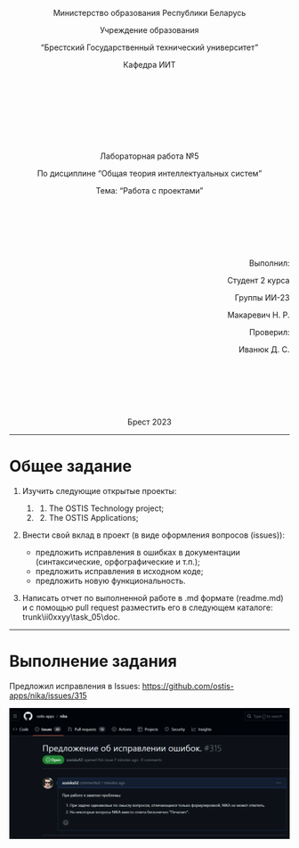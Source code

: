 ﻿<p align="center"> Министерство образования Республики Беларусь</p>
<p align="center">Учреждение образования</p>
<p align="center">“Брестский Государственный технический университет”</p>
<p align="center">Кафедра ИИТ</p>
<br><br><br><br><br><br><br>
<p align="center">Лабораторная работа №5</p>
<p align="center">По дисциплине “Общая теория интеллектуальных систем”</p>
<p align="center">Тема: “Работа с проектами”</p>
<br><br><br><br><br>
<p align="right">Выполнил:</p>
<p align="right">Студент 2 курса</p>
<p align="right">Группы ИИ-23</p>
<p align="right">Макаревич Н. Р.</p>
<p align="right">Проверил:</p>
<p align="right">Иванюк Д. С.</p>
<br><br><br><br><br>
<p align="center">Брест 2023</p>

---
# Общее задание #
1. Изучить следующие открытые проекты:
   1. 1. The OSTIS Technology project;
   2. 2. The OSTIS Applications;

2. Внести свой вклад в проект (в виде оформления вопросов (issues)):
    - предложить исправления в ошибках в документации (синтаксические, орфографические и т.п.);
    - предложить исправления в исходном коде;
    - предложить новую функциональность.
3. Написать отчет по выполненной работе в .md формате (readme.md) и с помощью pull request разместить его в следующем каталоге: trunk\ii0xxyy\task_05\doc.

---

# Выполнение задания #

Предложил исправления в Issues: https://github.com/ostis-apps/nika/issues/315

![ screenshot](screenshot.png)
